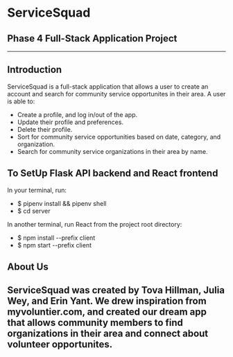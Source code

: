 # ServiceSquad

## Phase 4 Full-Stack Application Project

---

## Introduction

ServiceSquad is a full-stack application that allows a user to create an account and search for community service opportunites in their area. 
A user is able to:
- Create a profile, and log in/out of the app.
- Update their profile and preferences.
- Delete their profile. 
- Sort for community service opportunities based on date, category, and organization.
- Search for community service organizations in their area by name.

## To SetUp Flask API backend and React frontend

In your terminal, run:
- $ pipenv install && pipenv shell
- $ cd server

In another terminal, run React from the project root directory:
- $ npm install --prefix client
- $ npm start --prefix client


## About Us

ServiceSquad was created by Tova Hillman, Julia Wey, and Erin Yant. We drew inspiration from myvoluntier.com, and created our dream app that allows community members to find organizations in their area and connect about volunteer opportunites. 
---


